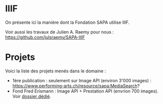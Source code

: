 # IIIF
On présente ici la manière dont la Fondation SAPA utilise IIIF.

Voir aussi les travaux de Julien A. Raemy pour nous : https://github.com/julsraemy/SAPA-IIIF
# Projets
Voici la liste des projets menés dans le domaine :
- 1ère publication : seulement sur Image API (environ 3'000 images) : https://www.performing-arts.ch/resource/sapa:MediaSearch?
- Fond Fred Erismann : Image API + Prestation API (envrion 700 images). Voir [dossier dédié](Erismann).
